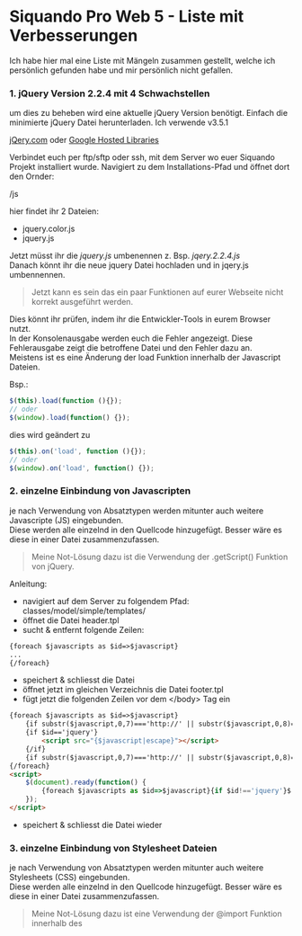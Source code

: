 # Siquando Pro Web 5 - Liste mit Verbesserungen
 Ich habe hier mal eine Liste mit Mängeln zusammen gestellt, welche ich persönlich gefunden habe und mir persönlich nicht gefallen.

### 1. jQuery Version 2.2.4 mit 4 Schwachstellen
um dies zu beheben wird eine aktuelle jQuery Version benötigt.
Einfach die minimierte jQuery Datei herunterladen. Ich verwende v3.5.1

[jQery.com](https://jquery.com/download/) oder [Google Hosted Libraries
](https://developers.google.com/speed/libraries#jquery)

Verbindet euch per ftp/sftp oder ssh, mit dem Server wo euer Siquando Projekt installiert wurde.
Navigiert zu dem Installations-Pfad und öffnet dort den Ornder:

/js

hier findet ihr 2 Dateien:     
- jquery.color.js    
- jquery.js

Jetzt müsst ihr die *jquery.js* umbenennen z. Bsp. *jqery.2.2.4.js*   
Danach könnt ihr die neue jquery Datei hochladen und in jqery.js umbennennen.

>Jetzt kann es sein das ein paar Funktionen auf eurer Webseite nicht korrekt ausgeführt werden.

Dies könnt ihr prüfen, indem ihr die Entwickler-Tools in eurem Browser nutzt.  
In der Konsolenausgabe werden euch die Fehler angezeigt. Diese Fehlerausgabe zeigt die betroffene Datei und den Fehler dazu an.  
Meistens ist es eine Änderung der load Funktion innerhalb der Javascript Dateien.

Bsp.:
```js script
$(this).load(function (){});
// oder 
$(window).load(function() {});
```
dies wird geändert zu
```js
$(this).on('load', function (){});
// oder
$(window).on('load', function() {});
```
### 2. einzelne Einbindung von Javascripten
je nach Verwendung von Absatztypen werden mitunter auch weitere Javascripte (JS) eingebunden.   
Diese werden alle einzelnd in den Quellcode hinzugefügt. Besser wäre es diese in einer Datei zusammenzufassen.

>Meine Not-Lösung dazu ist die Verwendung der .getScript() Funktion von jQuery.

Anleitung:
- navigiert auf dem Server zu folgendem Pfad: classes/model/simple/templates/
- öffnet die Datei header.tpl
- sucht & entfernt folgende Zeilen:
```html
{foreach $javascripts as $id=>$javascript}
...
{/foreach}
```
- speichert & schliesst die Datei
- öffnet jetzt im gleichen Verzeichnis die Datei footer.tpl
- fügt jetzt die folgenden Zeilen vor dem &lt;/body&gt; Tag ein
```html
{foreach $javascripts as $id=>$javascript}
	{if substr($javascript,0,7)==='http://' || substr($javascript,0,8)==='https://'}<!-- START-NGCON [{$id|escape}] -->{/if}
	{if $id=='jquery'}
		<script src="{$javascript|escape}"></script>
	{/if}
	{if substr($javascript,0,7)==='http://' || substr($javascript,0,8)==='https://'}<!-- END-NGCON -->{/if}
{/foreach}
<script>
	$(document).ready(function() {
		{foreach $javascripts as $id=>$javascript}{if $id!=='jquery'}$.getScript("{$javascript|escape}");{/if}{/foreach}
	});
</script>
```
- speichert & schliesst die Datei wieder

### 3. einzelne Einbindung von Stylesheet Dateien
je nach Verwendung von Absatztypen werden mitunter auch weitere Stylesheets (CSS) eingebunden.   
Diese werden alle einzelnd in den Quellcode hinzugefügt. Besser wäre es diese in einer Datei zusammenzufassen.

>Meine Not-Lösung dazu ist eine Verwendung der @import Funktion innerhalb des <style> Tags.
